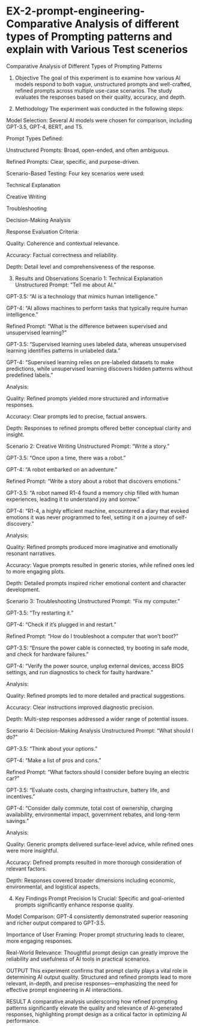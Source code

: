 # EX-2-prompt-engineering-Comparative Analysis of different types of Prompting patterns and explain with Various Test scenerios
Comparative Analysis of Different Types of Prompting Patterns
1. Objective
The goal of this experiment is to examine how various AI models respond to both vague, unstructured prompts and well-crafted, refined prompts across multiple use-case scenarios. The study evaluates the responses based on their quality, accuracy, and depth.

2. Methodology
The experiment was conducted in the following steps:

Model Selection: Several AI models were chosen for comparison, including GPT-3.5, GPT-4, BERT, and T5.

Prompt Types Defined:

Unstructured Prompts: Broad, open-ended, and often ambiguous.

Refined Prompts: Clear, specific, and purpose-driven.

Scenario-Based Testing: Four key scenarios were used:

Technical Explanation

Creative Writing

Troubleshooting

Decision-Making Analysis

Response Evaluation Criteria:

Quality: Coherence and contextual relevance.

Accuracy: Factual correctness and reliability.

Depth: Detail level and comprehensiveness of the response.

3. Results and Observations
Scenario 1: Technical Explanation
Unstructured Prompt: “Tell me about AI.”

GPT-3.5: “AI is a technology that mimics human intelligence.”

GPT-4: “AI allows machines to perform tasks that typically require human intelligence.”

Refined Prompt: “What is the difference between supervised and unsupervised learning?”

GPT-3.5: “Supervised learning uses labeled data, whereas unsupervised learning identifies patterns in unlabeled data.”

GPT-4: “Supervised learning relies on pre-labeled datasets to make predictions, while unsupervised learning discovers hidden patterns without predefined labels.”

Analysis:

Quality: Refined prompts yielded more structured and informative responses.

Accuracy: Clear prompts led to precise, factual answers.

Depth: Responses to refined prompts offered better conceptual clarity and insight.

Scenario 2: Creative Writing
Unstructured Prompt: “Write a story.”

GPT-3.5: “Once upon a time, there was a robot.”

GPT-4: “A robot embarked on an adventure.”

Refined Prompt: “Write a story about a robot that discovers emotions.”

GPT-3.5: “A robot named R1-4 found a memory chip filled with human experiences, leading it to understand joy and sorrow.”

GPT-4: “R1-4, a highly efficient machine, encountered a diary that evoked emotions it was never programmed to feel, setting it on a journey of self-discovery.”

Analysis:

Quality: Refined prompts produced more imaginative and emotionally resonant narratives.

Accuracy: Vague prompts resulted in generic stories, while refined ones led to more engaging plots.

Depth: Detailed prompts inspired richer emotional content and character development.

Scenario 3: Troubleshooting
Unstructured Prompt: “Fix my computer.”

GPT-3.5: “Try restarting it.”

GPT-4: “Check if it’s plugged in and restart.”

Refined Prompt: “How do I troubleshoot a computer that won’t boot?”

GPT-3.5: “Ensure the power cable is connected, try booting in safe mode, and check for hardware failures.”

GPT-4: “Verify the power source, unplug external devices, access BIOS settings, and run diagnostics to check for faulty hardware.”

Analysis:

Quality: Refined prompts led to more detailed and practical suggestions.

Accuracy: Clear instructions improved diagnostic precision.

Depth: Multi-step responses addressed a wider range of potential issues.

Scenario 4: Decision-Making Analysis
Unstructured Prompt: “What should I do?”

GPT-3.5: “Think about your options.”

GPT-4: “Make a list of pros and cons.”

Refined Prompt: “What factors should I consider before buying an electric car?”

GPT-3.5: “Evaluate costs, charging infrastructure, battery life, and incentives.”

GPT-4: “Consider daily commute, total cost of ownership, charging availability, environmental impact, government rebates, and long-term savings.”

Analysis:

Quality: Generic prompts delivered surface-level advice, while refined ones were more insightful.

Accuracy: Defined prompts resulted in more thorough consideration of relevant factors.

Depth: Responses covered broader dimensions including economic, environmental, and logistical aspects.

4. Key Findings
Prompt Precision Is Crucial: Specific and goal-oriented prompts significantly enhance response quality.

Model Comparison: GPT-4 consistently demonstrated superior reasoning and richer output compared to GPT-3.5.

Importance of User Framing: Proper prompt structuring leads to clearer, more engaging responses.

Real-World Relevance: Thoughtful prompt design can greatly improve the reliability and usefulness of AI tools in practical scenarios.

OUTPUT
This experiment confirms that prompt clarity plays a vital role in determining AI output quality. Structured and refined prompts lead to more relevant, in-depth, and precise responses—emphasizing the need for effective prompt engineering in AI interactions.

RESULT
A comparative analysis underscoring how refined prompting patterns significantly elevate the quality and relevance of AI-generated responses, highlighting prompt design as a critical factor in optimizing AI performance.

